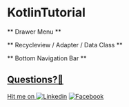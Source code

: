 # KotlinTutorial

** Drawer Menu **

** Recycleview / Adapter / Data Class **

** Bottom Navigation Bar **


  

  
<a href="https://imgur.com/UCdiN0I">



## Questions?🤔
Hit me on 
[![Linkedin](https://img.shields.io/badge/Linkedin-Emre%20Karataş-blue.svg)](https://www.linkedin.com/in/emre-karata%C5%9F-062b26a9/) 
[![Facebook](https://img.shields.io/badge/Facebook-Emre%20Karataş-blue.svg)](https://www.facebook.com/emre.karatas.311)



